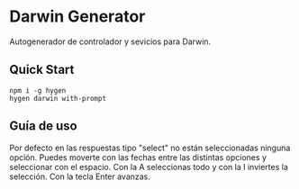 # Darwin Generator

Autogenerador de controlador y sevicios para Darwin.

## Quick Start

```
npm i -g hygen
hygen darwin with-prompt
```

## Guía de uso

Por defecto en las respuestas tipo "select" no están seleccionadas ninguna opción. Puedes moverte con las fechas entre las distintas opciones y seleccionar con el espacio. Con la A seleccionas todo y con la I inviertes la selección.
Con la tecla Enter avanzas.